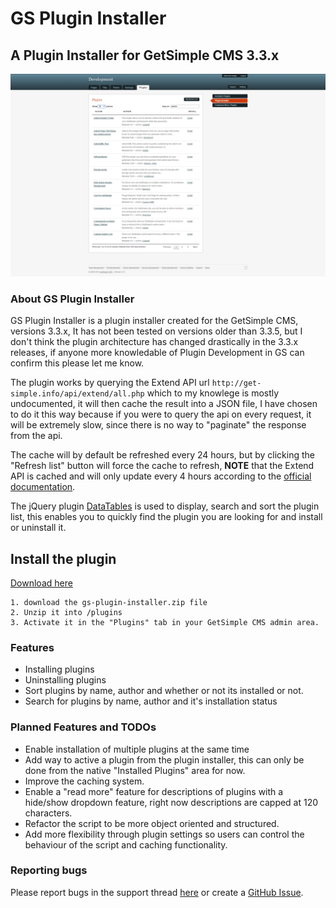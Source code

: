 # GS Plugin Installer
## A Plugin Installer for GetSimple CMS 3.3.x


![Screenshot](/assets/screenshot.png)


### About GS Plugin Installer

GS Plugin Installer is a plugin installer created for the GetSimple CMS, versions 3.3.x, It has not been tested on versions older than 3.3.5, but I don't think the plugin architecture has changed drastically in the 3.3.x releases, if anyone more knowledable of Plugin Development in GS can confirm this please let me know.


The plugin works by querying the Extend API url ```http://get-simple.info/api/extend/all.php``` which to my knowlege is mostly undocumented, it will then cache the result into a JSON file, I have chosen to do it this way because if you were to query the api on every request, it will be extremely slow, since there is no way to "paginate" the response from the api.


The cache will by default be refreshed every 24 hours, but by clicking the "Refresh list" button will force the cache to refresh, __NOTE__ that the Extend API is cached and will only update every 4 hours according to the [official documentation](http://get-simple.info/wiki/plugins:extend_api#extend_api_limitations).


The jQuery plugin [DataTables](http://datatables.net/) is used to display, search and sort the plugin list, this enables you to quickly find the plugin you are looking for and install or uninstall it.


## Install the plugin

[Download here](http://get-simple.info/extend/plugin/gs-plugin-installer/955/)

```
1. download the gs-plugin-installer.zip file
2. Unzip it into /plugins
3. Activate it in the "Plugins" tab in your GetSimple CMS admin area.
```


### Features

- Installing plugins
- Uninstalling plugins
- Sort plugins by name, author and whether or not its installed or not.
- Search for plugins by name, author and it's installation status


### Planned Features and TODOs

- Enable installation of multiple plugins at the same time
- Add way to active a plugin from the plugin installer, this can only be done from the native "Installed Plugins" area for now.
- Improve the caching system.
- Enable a "read more" feature for descriptions of plugins with a hide/show dropdown feature, right now descriptions are capped at 120 characters.
- Refactor the script to be more object oriented and structured.
- Add more flexibility through plugin settings so users can control the behaviour of the script and caching functionality.


### Reporting bugs

Please report bugs in the support thread [here](http://get-simple.info/forums/showthread.php?tid=7370) or create a [GitHub Issue](https://github.com/HelgeSverre/gs-plugin-installer/issues).